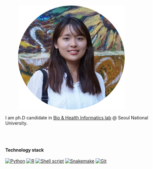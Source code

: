 <figure>
	<img src="../assets/img/logo.png">
</figure>
I am ph.D candidate in <a href="https://bhi-kimlab.github.io" hover="text_decoration">Bio & Health Informatics lab</a> @ Seoul National University.

<br><br>
<h4> Technology stack </h4>
<style type="text/css">
  .images-container a img {
    display: inline;
  }
</style>
<div class="images-container" style="display: block; margin: 0 auto; float: left;">
	<a href="https://www.python.org" target="_blank"> <img alt="Python" src="https://img.shields.io/badge/-Python-green?style=flat-squre&logo=Python&logoColor=white"/></a>
	<a href="https://www.r-project.org/about.html" target="_blank"><img alt="R" src="https://img.shields.io/badge/-R-green?style=flat-squre&logo=R&logoColor=white"/></a>
	<a href="https://www.gnu.org/software/bash/" target="_blank"><img alt="Shell script" src="https://img.shields.io/badge/-Shell%20script-green?style=flat-squre&logo=PowerShell&logoColor=white"/></a>
	<a href="https://snakemake.readthedocs.io/en/stable/" target="_blank"><img alt="Snakemake" src="https://img.shields.io/badge/-Snakemake-green"/></a>
	<a href="https://git-scm.com" target="_blank"><img alt="Git" src="https://img.shields.io/badge/-Git-green?style=flat-squre&logo=Git&logoColor=white"/></a>
</div>
